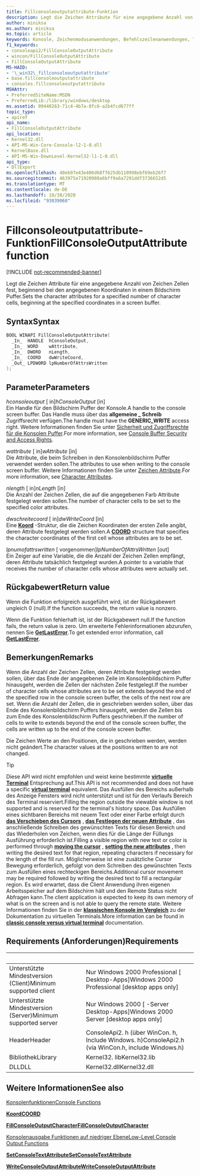 ```yaml
---
title: Fillconsoleoutputattribute-Funktion
description: Legt die Zeichen Attribute für eine angegebene Anzahl von Zeichen Zellen fest, beginnend bei den angegebenen Koordinaten in einem Bildschirm Puffer.
author: miniksa
ms.author: miniksa
ms.topic: article
keywords: Konsole, Zeichenmodusanwendungen, Befehlszeilenanwendungen, Terminalanwendungen, Konsolen-API
f1_keywords:
- consoleapi2/FillConsoleOutputAttribute
- wincon/FillConsoleOutputAttribute
- FillConsoleOutputAttribute
MS-HAID:
- '\_win32\_fillconsoleoutputattribute'
- base.fillconsoleoutputattribute
- consoles.fillconsoleoutputattribute
MSHAttr:
- PreferredSiteName:MSDN
- PreferredLib:/library/windows/desktop
ms.assetid: 09440263-71c4-4b7a-8fc6-a2b4fcd677ff
topic_type:
- apiref
api_name:
- FillConsoleOutputAttribute
api_location:
- Kernel32.dll
- API-MS-Win-Core-Console-l2-1-0.dll
- KernelBase.dll
- API-MS-Win-DownLevel-Kernel32-l1-1-0.dll
api_type:
- DllExport
ms.openlocfilehash: 40eb97e43e406d68ff625db110998ebf69eb26f7
ms.sourcegitcommit: 463975e71920908a6bff9a6a7291ddf3736652d5
ms.translationtype: MT
ms.contentlocale: de-DE
ms.lasthandoff: 10/30/2020
ms.locfileid: "93039068"
---
```

# <a name="fillconsoleoutputattribute-function"></a><span data-ttu-id="ebd11-104">Fillconsoleoutputattribute-Funktion</span><span class="sxs-lookup"><span data-stu-id="ebd11-104">FillConsoleOutputAttribute function</span></span>

[!INCLUDE [not-recommended-banner](./includes/not-recommended-banner.md)]

<span data-ttu-id="ebd11-105">Legt die Zeichen Attribute für eine angegebene Anzahl von Zeichen Zellen fest, beginnend bei den angegebenen Koordinaten in einem Bildschirm Puffer.</span><span class="sxs-lookup"><span data-stu-id="ebd11-105">Sets the character attributes for a specified number of character cells, beginning at the specified coordinates in a screen buffer.</span></span>

## <a name="syntax"></a><span data-ttu-id="ebd11-106">Syntax</span><span class="sxs-lookup"><span data-stu-id="ebd11-106">Syntax</span></span>

```C
BOOL WINAPI FillConsoleOutputAttribute(
  _In_  HANDLE  hConsoleOutput,
  _In_  WORD    wAttribute,
  _In_  DWORD   nLength,
  _In_  COORD   dwWriteCoord,
  _Out_ LPDWORD lpNumberOfAttrsWritten
);
```

## <a name="parameters"></a><span data-ttu-id="ebd11-107">Parameter</span><span class="sxs-lookup"><span data-stu-id="ebd11-107">Parameters</span></span>

<span data-ttu-id="ebd11-108">*hconsoleoutput* \[ in\]</span><span class="sxs-lookup"><span data-stu-id="ebd11-108">*hConsoleOutput* \[in\]</span></span>  
<span data-ttu-id="ebd11-109">Ein Handle für den Bildschirm Puffer der Konsole.</span><span class="sxs-lookup"><span data-stu-id="ebd11-109">A handle to the console screen buffer.</span></span> <span data-ttu-id="ebd11-110">Das Handle muss über das **allgemeine \_ Schreib** Zugriffsrecht verfügen.</span><span class="sxs-lookup"><span data-stu-id="ebd11-110">The handle must have the **GENERIC\_WRITE** access right.</span></span> <span data-ttu-id="ebd11-111">Weitere Informationen finden Sie unter [Sicherheit und Zugriffsrechte für die Konsolen Puffer](console-buffer-security-and-access-rights.md).</span><span class="sxs-lookup"><span data-stu-id="ebd11-111">For more information, see [Console Buffer Security and Access Rights](console-buffer-security-and-access-rights.md).</span></span>

<span data-ttu-id="ebd11-112">*wattribute* \[ in\]</span><span class="sxs-lookup"><span data-stu-id="ebd11-112">*wAttribute* \[in\]</span></span>  
<span data-ttu-id="ebd11-113">Die Attribute, die beim Schreiben in den Konsolenbildschirm Puffer verwendet werden sollen.</span><span class="sxs-lookup"><span data-stu-id="ebd11-113">The attributes to use when writing to the console screen buffer.</span></span> <span data-ttu-id="ebd11-114">Weitere Informationen finden Sie unter [Zeichen Attribute](console-screen-buffers.md#character-attributes).</span><span class="sxs-lookup"><span data-stu-id="ebd11-114">For more information, see [Character Attributes](console-screen-buffers.md#character-attributes).</span></span>

<span data-ttu-id="ebd11-115">*nlength* \[ in\]</span><span class="sxs-lookup"><span data-stu-id="ebd11-115">*nLength* \[in\]</span></span>  
<span data-ttu-id="ebd11-116">Die Anzahl der Zeichen Zellen, die auf die angegebenen Farb Attribute festgelegt werden sollen.</span><span class="sxs-lookup"><span data-stu-id="ebd11-116">The number of character cells to be set to the specified color attributes.</span></span>

<span data-ttu-id="ebd11-117">*dwschreitecoord* \[ in\]</span><span class="sxs-lookup"><span data-stu-id="ebd11-117">*dwWriteCoord* \[in\]</span></span>  
<span data-ttu-id="ebd11-118">Eine [**Koord**](coord-str.md) -Struktur, die die Zeichen Koordinaten der ersten Zelle angibt, deren Attribute festgelegt werden sollen.</span><span class="sxs-lookup"><span data-stu-id="ebd11-118">A [**COORD**](coord-str.md) structure that specifies the character coordinates of the first cell whose attributes are to be set.</span></span>

<span data-ttu-id="ebd11-119">*lpnumofattrswritten* \[ vorgenommen\]</span><span class="sxs-lookup"><span data-stu-id="ebd11-119">*lpNumberOfAttrsWritten* \[out\]</span></span>  
<span data-ttu-id="ebd11-120">Ein Zeiger auf eine Variable, die die Anzahl der Zeichen Zellen empfängt, deren Attribute tatsächlich festgelegt wurden.</span><span class="sxs-lookup"><span data-stu-id="ebd11-120">A pointer to a variable that receives the number of character cells whose attributes were actually set.</span></span>

## <a name="return-value"></a><span data-ttu-id="ebd11-121">Rückgabewert</span><span class="sxs-lookup"><span data-stu-id="ebd11-121">Return value</span></span>

<span data-ttu-id="ebd11-122">Wenn die Funktion erfolgreich ausgeführt wird, ist der Rückgabewert ungleich 0 (null).</span><span class="sxs-lookup"><span data-stu-id="ebd11-122">If the function succeeds, the return value is nonzero.</span></span>

<span data-ttu-id="ebd11-123">Wenn die Funktion fehlerhaft ist, ist der Rückgabewert null.</span><span class="sxs-lookup"><span data-stu-id="ebd11-123">If the function fails, the return value is zero.</span></span> <span data-ttu-id="ebd11-124">Um erweiterte Fehlerinformationen abzurufen, nennen Sie [**GetLastError**](https://msdn.microsoft.com/library/windows/desktop/ms679360).</span><span class="sxs-lookup"><span data-stu-id="ebd11-124">To get extended error information, call [**GetLastError**](https://msdn.microsoft.com/library/windows/desktop/ms679360).</span></span>

## <a name="remarks"></a><span data-ttu-id="ebd11-125">Bemerkungen</span><span class="sxs-lookup"><span data-stu-id="ebd11-125">Remarks</span></span>

<span data-ttu-id="ebd11-126">Wenn die Anzahl der Zeichen Zellen, deren Attribute festgelegt werden sollen, über das Ende der angegebenen Zeile im Konsolenbildschirm Puffer hinausgeht, werden die Zellen der nächsten Zeile festgelegt.</span><span class="sxs-lookup"><span data-stu-id="ebd11-126">If the number of character cells whose attributes are to be set extends beyond the end of the specified row in the console screen buffer, the cells of the next row are set.</span></span> <span data-ttu-id="ebd11-127">Wenn die Anzahl der Zellen, die in geschrieben werden sollen, über das Ende des Konsolenbildschirm Puffers hinausgeht, werden die Zellen bis zum Ende des Konsolenbildschirm Puffers geschrieben.</span><span class="sxs-lookup"><span data-stu-id="ebd11-127">If the number of cells to write to extends beyond the end of the console screen buffer, the cells are written up to the end of the console screen buffer.</span></span>

<span data-ttu-id="ebd11-128">Die Zeichen Werte an den Positionen, die in geschrieben werden, werden nicht geändert.</span><span class="sxs-lookup"><span data-stu-id="ebd11-128">The character values at the positions written to are not changed.</span></span>

> [!TIP]
> <span data-ttu-id="ebd11-129">Diese API wird nicht empfohlen und weist keine bestimmte **[virtuelle Terminal](console-virtual-terminal-sequences.md)** Entsprechung auf.</span><span class="sxs-lookup"><span data-stu-id="ebd11-129">This API is not recommended and does not have a specific **[virtual terminal](console-virtual-terminal-sequences.md)** equivalent.</span></span> <span data-ttu-id="ebd11-130">Das Ausfüllen des Bereichs außerhalb des Anzeige Fensters wird nicht unterstützt und ist für den Verlaufs Bereich des Terminal reserviert.</span><span class="sxs-lookup"><span data-stu-id="ebd11-130">Filling the region outside the viewable window is not supported and is reserved for the terminal's history space.</span></span> <span data-ttu-id="ebd11-131">Das Ausfüllen eines sichtbaren Bereichs mit neuem Text oder einer Farbe erfolgt durch **[das Verschieben des Cursors](console-virtual-terminal-sequences.md#cursor-positioning)** , **[das Festlegen der neuen Attribute](console-virtual-terminal-sequences.md#text-formatting)** , das anschließende Schreiben des gewünschten Texts für diesen Bereich und das Wiederholen von Zeichen, wenn dies für die Länge der Füllungs Ausführung erforderlich ist.</span><span class="sxs-lookup"><span data-stu-id="ebd11-131">Filling a visible region with new text or color is performed through **[moving the cursor](console-virtual-terminal-sequences.md#cursor-positioning)** , **[setting the new attributes](console-virtual-terminal-sequences.md#text-formatting)** , then writing the desired text for that region, repeating characters if necessary for the length of the fill run.</span></span> <span data-ttu-id="ebd11-132">Möglicherweise ist eine zusätzliche Cursor Bewegung erforderlich, gefolgt von dem Schreiben des gewünschten Texts zum Ausfüllen eines rechteckigen Bereichs.</span><span class="sxs-lookup"><span data-stu-id="ebd11-132">Additional cursor movement may be required followed by writing the desired text to fill a rectangular region.</span></span> <span data-ttu-id="ebd11-133">Es wird erwartet, dass die Client Anwendung ihren eigenen Arbeitsspeicher auf dem Bildschirm hält und den Remote Status nicht Abfragen kann.</span><span class="sxs-lookup"><span data-stu-id="ebd11-133">The client application is expected to keep its own memory of what is on the screen and is not able to query the remote state.</span></span> <span data-ttu-id="ebd11-134">Weitere Informationen finden Sie in der **[klassischen Konsole im Vergleich](classic-vs-vt.md)** zu der Dokumentation zu virtuellen Terminals.</span><span class="sxs-lookup"><span data-stu-id="ebd11-134">More information can be found in **[classic console versus virtual terminal](classic-vs-vt.md)** documentation.</span></span>

## <a name="requirements"></a><span data-ttu-id="ebd11-135">Requirements (Anforderungen)</span><span class="sxs-lookup"><span data-stu-id="ebd11-135">Requirements</span></span>

| &nbsp; | &nbsp; |
|-|-|
| <span data-ttu-id="ebd11-136">Unterstützte Mindestversion (Client)</span><span class="sxs-lookup"><span data-stu-id="ebd11-136">Minimum supported client</span></span> | <span data-ttu-id="ebd11-137">Nur Windows 2000 Professional \[ Desktop-Apps\]</span><span class="sxs-lookup"><span data-stu-id="ebd11-137">Windows 2000 Professional \[desktop apps only\]</span></span> |
| <span data-ttu-id="ebd11-138">Unterstützte Mindestversion (Server)</span><span class="sxs-lookup"><span data-stu-id="ebd11-138">Minimum supported server</span></span> | <span data-ttu-id="ebd11-139">Nur Windows 2000 \[ -Server Desktop-Apps\]</span><span class="sxs-lookup"><span data-stu-id="ebd11-139">Windows 2000 Server \[desktop apps only\]</span></span> |
| <span data-ttu-id="ebd11-140">Header</span><span class="sxs-lookup"><span data-stu-id="ebd11-140">Header</span></span> | <span data-ttu-id="ebd11-141">ConsoleApi2. h (über WinCon. h, Include Windows. h)</span><span class="sxs-lookup"><span data-stu-id="ebd11-141">ConsoleApi2.h (via WinCon.h, include Windows.h)</span></span> |
| <span data-ttu-id="ebd11-142">Bibliothek</span><span class="sxs-lookup"><span data-stu-id="ebd11-142">Library</span></span> | <span data-ttu-id="ebd11-143">Kernel32. lib</span><span class="sxs-lookup"><span data-stu-id="ebd11-143">Kernel32.lib</span></span> |
| <span data-ttu-id="ebd11-144">DLL</span><span class="sxs-lookup"><span data-stu-id="ebd11-144">DLL</span></span> | <span data-ttu-id="ebd11-145">Kernel32.dll</span><span class="sxs-lookup"><span data-stu-id="ebd11-145">Kernel32.dll</span></span> |

## <a name="see-also"></a><span data-ttu-id="ebd11-146">Weitere Informationen</span><span class="sxs-lookup"><span data-stu-id="ebd11-146">See also</span></span>

[<span data-ttu-id="ebd11-147">Konsolenfunktionen</span><span class="sxs-lookup"><span data-stu-id="ebd11-147">Console Functions</span></span>](console-functions.md)

[<span data-ttu-id="ebd11-148">**Koord**</span><span class="sxs-lookup"><span data-stu-id="ebd11-148">**COORD**</span></span>](coord-str.md)

[<span data-ttu-id="ebd11-149">**FillConsoleOutputCharacter**</span><span class="sxs-lookup"><span data-stu-id="ebd11-149">**FillConsoleOutputCharacter**</span></span>](fillconsoleoutputcharacter.md)

[<span data-ttu-id="ebd11-150">Konsolenausgabe Funktionen auf niedriger Ebene</span><span class="sxs-lookup"><span data-stu-id="ebd11-150">Low-Level Console Output Functions</span></span>](low-level-console-output-functions.md)

[<span data-ttu-id="ebd11-151">**SetConsoleTextAttribute**</span><span class="sxs-lookup"><span data-stu-id="ebd11-151">**SetConsoleTextAttribute**</span></span>](setconsoletextattribute.md)

[<span data-ttu-id="ebd11-152">**WriteConsoleOutputAttribute**</span><span class="sxs-lookup"><span data-stu-id="ebd11-152">**WriteConsoleOutputAttribute**</span></span>](writeconsoleoutputattribute.md)

